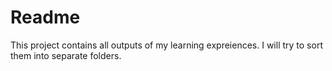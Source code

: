 # Readme
This project contains all outputs of my learning expreiences. I will try to sort them into separate folders.
